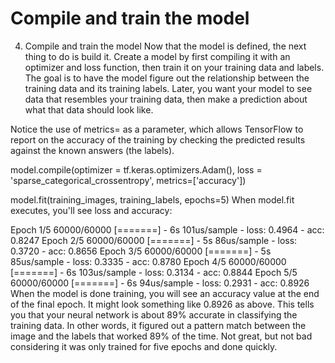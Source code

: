 # Compile and train the model

4. Compile and train the model
Now that the model is defined, the next thing to do is build it. Create a model by first compiling it with an optimizer and loss function, then train it on your training data and labels. The goal is to have the model figure out the relationship between the training data and its training labels. Later, you want your model to see data that resembles your training data, then make a prediction about what that data should look like.

Notice the use of metrics= as a parameter, which allows TensorFlow to report on the accuracy of the training by checking the predicted results against the known answers (the labels).


model.compile(optimizer = tf.keras.optimizers.Adam(),
              loss = 'sparse_categorical_crossentropy',
              metrics=['accuracy'])

model.fit(training_images, training_labels, epochs=5)
When model.fit executes, you'll see loss and accuracy:


Epoch 1/5
60000/60000 [=======] - 6s 101us/sample - loss: 0.4964 - acc: 0.8247
Epoch 2/5
60000/60000 [=======] - 5s 86us/sample - loss: 0.3720 - acc: 0.8656
Epoch 3/5
60000/60000 [=======] - 5s 85us/sample - loss: 0.3335 - acc: 0.8780
Epoch 4/5
60000/60000 [=======] - 6s 103us/sample - loss: 0.3134 - acc: 0.8844
Epoch 5/5
60000/60000 [=======] - 6s 94us/sample - loss: 0.2931 - acc: 0.8926
When the model is done training, you will see an accuracy value at the end of the final epoch. It might look something like 0.8926 as above. This tells you that your neural network is about 89% accurate in classifying the training data. In other words, it figured out a pattern match between the image and the labels that worked 89% of the time. Not great, but not bad considering it was only trained for five epochs and done quickly.